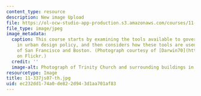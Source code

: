 ```yaml
---
content_type: resource
description: New image Upload
file: https://ol-ocw-studio-app-production.s3.amazonaws.com/courses/11-337j-urban-design-policy-and-action-spring-2007/ec232dd174a0de822d943d1aa701af83_11-337js07-th.jpg
file_type: image/jpeg
image_metadata:
  caption: This course starts by examining the tools available to governments engaging
    in urban design policy, and then considers how these tools are used in case studies
    of San Francisco and Boston. (Photograph courtesy of [Darwin70](http://www.flickr.com/photos/darwin70/2419761610/)
    on Flickr.)
  credit: ''
  image-alt: Photograph of Trinity Church and surrounding buildings in downtown Boston.
resourcetype: Image
title: 11-337js07-th.jpg
uid: ec232dd1-74a0-de82-2d94-3d1aa701af83
---
```

